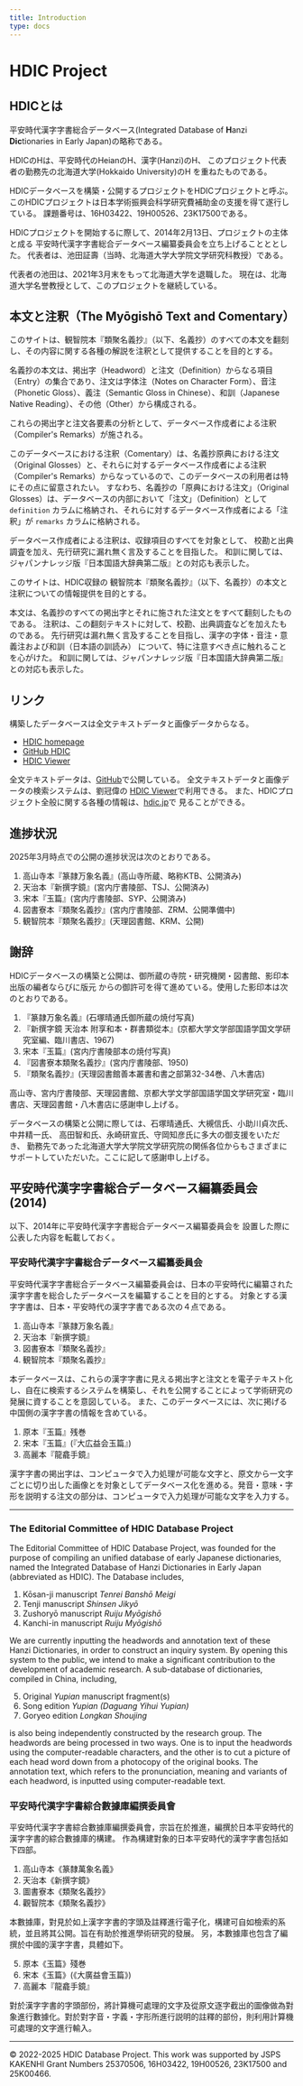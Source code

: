 ```yaml
---
title: Introduction
type: docs
---
```


# HDIC Project

## HDICとは

平安時代漢字字書総合データベース(Integrated Database of **H**anzi **Dic**tionaries in Early Japan)の略称である。

HDICのHは、平安時代のHeianのH、漢字(Hanzi)のH、
このプロジェクト代表者の勤務先の北海道大学(Hokkaido University)のH
を重ねたものである。

HDICデータベースを構築・公開するプロジェクトをHDICプロジェクトと呼ぶ。
このHDICプロジェクトは日本学術振興会科学研究費補助金の支援を得て遂行している。
課題番号は、16H03422、19H00526、23K17500である。

HDICプロジェクトを開始するに際して、2014年2月13日、プロジェクトの主体と成る
平安時代漢字字書総合データベース編纂委員会を立ち上げることととした。
代表者は、池田証壽（当時、北海道大学大学院文学研究科教授）である。

代表者の池田は、2021年3月末をもって北海道大学を退職した。
現在は、北海道大学名誉教授として、このプロジェクトを継続している。


## 本文と注釈（The Myōgishō Text and Comentary）

このサイトは、観智院本『類聚名義抄』（以下、名義抄）のすべての本文を翻刻し、その内容に関する各種の解説を注釈として提供することを目的とする。

名義抄の本文は、掲出字（Headword）と注文（Definition）からなる項目（Entry）の集合であり、注文は字体注（Notes on Character Form）、音注（Phonetic Gloss）、義注（Semantic Gloss in Chinese）、和訓（Japanese Native Reading）、その他（Other）から構成される。

これらの掲出字と注文各要素の分析として、データベース作成者による注釈（Compiler's Remarks）が施される。

このデータベースにおける注釈（Comentary）は、名義抄原典における注文（Original Glosses）と、それらに対するデータベース作成者による注釈（Compiler's Remarks）からなっているので、このデータベースの利用者は特にその点に留意されたい。
すなわち、名義抄の「原典における注文」（Original Glosses）は、データベースの内部において「注文」（Definition）として `definition` カラムに格納され、それらに対するデータベース作成者による「注釈」が `remarks` カラムに格納される。


データベース作成者による注釈は、収録項目のすべてを対象として、
校勘と出典調査を加え、先行研究に漏れ無く言及することを目指した。
和訓に関しては、ジャパンナレッジ版『日本国語大辞典第二版』との対応も表示した。


このサイトは、HDIC収録の 観智院本『類聚名義抄』（以下、名義抄）の本文と注釈についての情報提供を目的とする。



本文は、名義抄のすべての掲出字とそれに施された注文とをすべて翻刻したものである。
注釈は、この翻刻テキストに対して、校勘、出典調査などを加えたものである。
先行研究は漏れ無く言及することを目指し、漢字の字体・音注・意義注および和訓（日本語の訓読み）
について、特に注意すべき点に触れることを心がけた。
和訓に関しては、ジャパンナレッジ版『日本国語大辞典第二版』との対応も表示した。

## リンク

構築したデータベースは全文テキストデータと画像データからなる。

- [HDIC homepage](https://hdic.jp)
- [GitHub HDIC](https://github.com/shikeda/HDIC)
- [HDIC Viewer](http://viewer.hdic.jp)

全文テキストデータは、[GitHub](https://github.com/shikeda/HDIC)で公開している。
全文テキストデータと画像データの検索システムは、劉冠偉の
[HDIC Viewer](https://viewer.hdic.jp)で利用できる。
また、HDICプロジェクト全般に関する各種の情報は、[hdic.jp](https://hdic.jp)で
見ることができる。

## 進捗状況

2025年3月時点での公開の進捗状況は次のとおりである。

1. 高山寺本『篆隷万象名義』(高山寺所蔵、略称KTB、公開済み)
2. 天治本『新撰字鏡』(宮内庁書陵部、TSJ、公開済み)
2. 宋本『玉篇』(宮内庁書陵部、SYP、公開済み)
3. 図書寮本『類聚名義抄』(宮内庁書陵部、ZRM、公開準備中)
4. 観智院本『類聚名義抄』(天理図書館、KRM、公開)

## 謝辞

HDICデータベースの構築と公開は、御所蔵の寺院・研究機関・図書館、影印本出版の編者ならびに版元
からの御許可を得て進めている。使用した影印本は次のとおりである。

1. 『篆隷万象名義』(石塚晴通氏御所蔵の焼付写真)
2. 『新撰字鏡 天治本 附享和本・群書類從本』(京都大学文学部国語学国文学研究室編、臨川書店、1967)
2. 宋本『玉篇』(宮内庁書陵部本の焼付写真)
3. 『図書寮本類聚名義抄』(宮内庁書陵部、1950)
4. 『類聚名義抄』(天理図書館善本叢書和書之部第32-34巻、八木書店)

高山寺、宮内庁書陵部、天理図書館、京都大学文学部国語学国文学研究室・臨川書店、天理図書館・八木書店に感謝申し上げる。

データベースの構築と公開に際しては、石塚晴通氏、大槻信氏、小助川貞次氏、中井精一氏、
高田智和氏、永崎研宣氏、守岡知彦氏に多大の御支援をいただき、
勤務先であった北海道大学大学院文学研究院の関係各位からもさまざまに
サポートしていただいた。ここに記して感謝申し上げる。


## 平安時代漢字字書総合データベース編纂委員会(2014)

以下、2014年に平安時代漢字字書総合データベース編纂委員会を
設置した際に公表した内容を転載しておく。

### 平安時代漢字字書総合データベース編纂委員会

平安時代漢字字書総合データベース編纂委員会は、日本の平安時代に編纂された漢字字書を総合したデータベースを編纂することを目的とする。
対象とする漢字字書は、日本・平安時代の漢字字書である次の４点である。

1. 高山寺本『篆隷万象名義』
2. 天治本『新撰字鏡』
3. 図書寮本『類聚名義抄』
4. 観智院本『類聚名義抄』


本データベースは、これらの漢字字書に見える掲出字と注文とを電子テキスト化し、自在に検索するシステムを構築し、それを公開することによって学術研究の発展に資することを意図している。
また、このデータベースには、次に掲げる中国側の漢字字書の情報を含めている。

1. 原本『玉篇』残巻
2. 宋本『玉篇』(『大広益会玉篇』)
3. 高麗本『龍龕手鏡』

漢字字書の掲出字は、コンピュータで入力処理が可能な文字と、原文から一文字ごとに切り出した画像とを対象としてデータベース化を進める。発音・意味・字形を説明する注文の部分は、コンピュータで入力処理が可能な文字を入力する。

-------------

### The Editorial Committee of HDIC Database Project

The Editorial Committee of HDIC Database Project, was founded for the purpose of compiling an unified database of early Japanese dictionaries, named the Integrated Database of Hanzi Dictionaries in Early Japan (abbreviated as HDIC).
The Database includes,

1. Kōsan-ji manuscript *Tenrei Banshō Meigi*
2. Tenji manuscript *Shinsen Jikyō*
3. Zushoryō manuscript *Ruiju Myōgishō*
4. Kanchi-in manuscript *Ruiju Myōgishō*

We are currently inputting the headwords and annotation text of these Hanzi Dictionaries, in order to construct an inquiry system. By opening this system to the public, we intend to make a significant contribution to the development of academic research.
A sub-database of dictionaries, compiled in China, including,

5. Original *Yupian* manuscript fragment(s)
6. Song edition *Yupian (Daguang Yihui Yupian)*
7. Goryeo edition *Longkan Shoujing*

is also being independently constructed by the research group.
The headwords are being processed in two ways. One is to input the headwords using the computer-readable characters, and the other is to cut a picture of each head word down from a photocopy of the original books. The annotation text, which refers to the pronunciation, meaning and variants of each headword, is inputted using computer-readable text.

### 平安時代漢字字書綜合數據庫編撰委員會

平安時代漢字字書綜合數據庫編撰委員會，宗旨在於推進，編撰於日本平安時代的漢字字書的綜合數據庫的構建。
作為構建對象的日本平安時代的漢字字書包括如下四部。

1. 高山寺本《篆隸萬象名義》
2. 天治本《新撰字鏡》
3. 圖書寮本《類聚名義抄》
4. 觀智院本《類聚名義抄》

本數據庫，對見於如上漢字字書的字頭及註釋進行電子化，構建可自如檢索的系統，並且將其公開。旨在有助於推進學術研究的發展。
另，本數據庫也包含了編撰於中國的漢字字書，具體如下。

5. 原本《玉篇》殘巻
6. 宋本《玉篇》(《大廣益會玉篇》)
7. 高麗本『龍龕手鏡』

對於漢字字書的字頭部份，將計算機可處理的文字及從原文逐字截出的圖像做為對象進行數據化。對於對字音・字義・字形所進行説明的註釋的部份，則利用計算機可處理的文字進行輸入。

-------------

© 2022-2025  HDIC Database Project.  This work was supported by JSPS KAKENHI Grant Numbers 25370506, 16H03422, 19H00526, 23K17500 and 25K00466.


